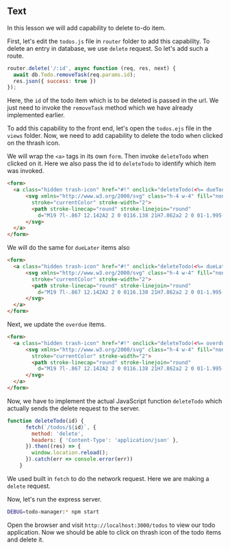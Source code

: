 ## Text

In this lesson we will add capability to delete to-do item.

First, let's edit the `todos.js` file in `router` folder to add this capability. To delete an entry in database, we use `delete` request. So let's add such a route.

```js
router.delete('/:id', async function (req, res, next) {
  await db.Todo.removeTask(req.params.id);
  res.json({ success: true })
});
```

Here, the `id` of the todo item which is to be deleted is passed in the url. We just need to invoke the `removeTask` method which we have already implemented earlier.

To add this capability to the front end, let's open the `todos.ejs` file in the `views` folder. Now, we need to add capability to delete the todo when clicked on the thrash icon.

We will wrap the `<a>` tags in its own `form`. Then invoke `deleteTodo` when clicked on it. Here we also pass the id to `deleteTodo` to identify which item was invoked.

```html
<form>
  <a class="hidden trash-icon" href="#!" onclick="deleteTodo(<%= dueToday[i].id %>)">
      <svg xmlns="http://www.w3.org/2000/svg" class="h-4 w-4" fill="none" viewBox="0 0 24 24"
        stroke="currentColor" stroke-width="2">
        <path stroke-linecap="round" stroke-linejoin="round"
          d="M19 7l-.867 12.142A2 2 0 0116.138 21H7.862a2 2 0 01-1.995-1.858L5 7m5 4v6m4-6v6m1-10V4a1 1 0 00-1-1h-4a1 1 0 00-1 1v3M4 7h16" />
      </svg>
  </a>
</form>
```

We will do the same for `dueLater` items also

```html
<form>
  <a class="hidden trash-icon" href="#!" onclick="deleteTodo(<%= dueLater[i].id %>)">
      <svg xmlns="http://www.w3.org/2000/svg" class="h-4 w-4" fill="none" viewBox="0 0 24 24"
        stroke="currentColor" stroke-width="2">
        <path stroke-linecap="round" stroke-linejoin="round"
          d="M19 7l-.867 12.142A2 2 0 0116.138 21H7.862a2 2 0 01-1.995-1.858L5 7m5 4v6m4-6v6m1-10V4a1 1 0 00-1-1h-4a1 1 0 00-1 1v3M4 7h16" />
      </svg>
  </a>
</form>
```

Next, we update the `overdue` items.

```html
<form>
  <a class="hidden trash-icon" href="#!" onclick="deleteTodo(<%= overdue[i].id %>)">
      <svg xmlns="http://www.w3.org/2000/svg" class="h-4 w-4" fill="none" viewBox="0 0 24 24"
        stroke="currentColor" stroke-width="2">
        <path stroke-linecap="round" stroke-linejoin="round"
          d="M19 7l-.867 12.142A2 2 0 0116.138 21H7.862a2 2 0 01-1.995-1.858L5 7m5 4v6m4-6v6m1-10V4a1 1 0 00-1-1h-4a1 1 0 00-1 1v3M4 7h16" />
      </svg>
  </a>
</form>
```

Now, we have to implement the actual JavaScript function `deleteTodo` which actually sends the delete request to the server.

```js
function deleteTodo(id) {
      fetch(`/todos/${id}`, {
        method: 'delete',
        headers: { 'Content-Type': 'application/json' },
      }).then((res) => {
        window.location.reload();
      }).catch(err => console.error(err))
    }
```

We used built in `fetch` to do the network request. Here we are making a `delete` request.

Now, let's run the express server.

```sh
DEBUG=todo-manager:* npm start
```
Open the browser and visit `http://localhost:3000/todos` to view our todo application. Now we should be able to click on thrash icon of the todo items and delete it.
